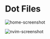 # Dot Files

![home-screenshot](https://github.com/dzh-ma/dot/assets/145275422/fbdfd4bb-898b-4aa5-a85b-bc169b94c34f)

![nvim-screenshot](https://github.com/dzh-ma/dot/assets/145275422/f0fa9b66-8479-4b34-ba2c-6865c440c2fd)
